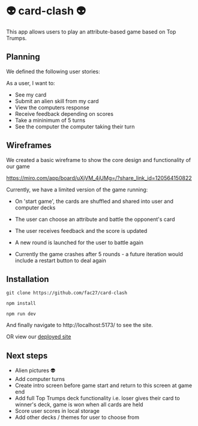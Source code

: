 # 👽 card-clash 👽

This app allows users to play an attribute-based game based on Top Trumps.

## Planning

We defined the following user stories:

As a user, I want to:

- See my card
- Submit an alien skill from my card
- View the computers response
- Receive feedback depending on scores
- Take a mininimum of 5 turns
- See the computer the computer taking their turn

## Wireframes

We created a basic wireframe to show the core design and functionality of our game

https://miro.com/app/board/uXjVM_4jUMg=/?share_link_id=120564150822


Currently, we have a limited version of the game running:

- On 'start game', the cards are shuffled and shared into user and computer decks

- The user can choose an attribute and battle the opponent's card

- The user receives feedback and the score is updated

- A new round is launched for the user to battle again

- Currently the game crashes after 5 rounds - a future iteration would include a restart button to deal again

## Installation

```terminal
git clone https://github.com/fac27/card-clash

npm install

npm run dev
```

And finally navigate to http://localhost:5173/ to see the site.

OR view our [deployed site](https://glittering-unicorn-3f8116.netlify.app/)



## Next steps

- Alien pictures 👽
- Add computer turns
- Create intro screen before game start and return to this screen at game end
- Add full Top Trumps deck functionality i.e. loser gives their card to winner's deck, game is won when all cards are held
- Score user scores in local storage
- Add other decks / themes for user to choose from
